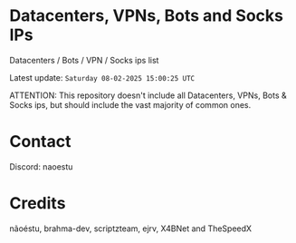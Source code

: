 # Datacenters, VPNs, Bots and Socks IPs
 
Datacenters / Bots / VPN / Socks ips list

Latest update: `Saturday 08-02-2025 15:00:25 UTC` 

ATTENTION: This repository doesn't include all Datacenters, VPNs, Bots & Socks ips, 
but should include the vast majority of common ones.

# Contact
Discord: naoestu

# Credits
nãoéstu, brahma-dev, scriptzteam, ejrv, X4BNet and TheSpeedX

